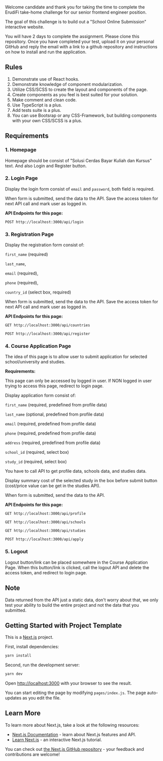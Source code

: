 Welcome candidate and thank you for taking the time to complete the ErudiFi take-home challenge for our senior frontend engineer position.

The goal of this challenge is to build out a "School Online Submission" interactive website.

You will have 2 days to complete the assignment. Please clone this repository. Once you have completed your test, upload it on your personal GitHub and reply the email with a link to a github repository and instructions on how to install and run the application.

## Rules

1. Demonstrate use of React hooks.
2. Demonstrate knowledge of component modularization.
3. Utilize CSS/SCSS to create the layout and components of the page.
4. Create components as you feel is best suited for your solution.
5. Make comment and clean code.
6. Use TypeScript is a plus.
7. Add tests suite is a plus.
8. You can use Bootsrap or any CSS-Framework, but building components with your own CSS/SCSS is a plus.

## Requirements

### 1. Homepage

Homepage should be consist of "Solusi Cerdas Bayar Kuliah dan Kursus" text. And also Login and Register button.


### 2. Login Page

Display the login form consist of `email` and `password`, both field is required.

When form is submitted, send the data to the API. 
Save the access token for next API call and mark user as logged in.

**API Endpoints for this page:**

`POST http://localhost:3000/api/login`

### 3. Registration Page

Display the registration form consist of:

`first_name` (required)

`last_name`,

`email` (required),

`phone` (required),

`country_id` (select box, required)


When form is submitted, send the data to the API.
Save the access token for next API call and mark user as logged in.

**API Endpoints for this page:**

```GET http://localhost:3000/api/countries```

```POST http://localhost:3000/api/register```


### 4. Course Application Page

The idea of this page is to allow user to submit application for selected school/university and studies.

**Requirements:**

This page can only be accessed by logged in user. If NON logged in user trying to access this page, redirect to login page.

Display application form consist of:

`first_name` (required, predefined from profile data)

`last_name` (optional, predefined from profile data)

`email` (required, predefined from profile data)

`phone` (required, predefined from profile data)

`address` (required, predefined from profile data)

`school_id` (required, select box)

`study_id` (required, select box)

You have to call API to get profile data, schools data, and studies data.

Display summary cost of the selected study in the box before submit button (cost/price value can be get in the studies API).

When form is submitted, send the data to the API.

**API Endpoints for this page:**

```GET http://localhost:3000/api/profile```

```GET http://localhost:3000/api/schools```

```GET http://localhost:3000/api/studies```

```POST http://localhost:3000/api/apply```

### 5. Logout

Logout button/link can be placed somewhere in the Course Application Page. When this button/link is clicked, call the logout API 
and delete the access token, and redirect to login page.


## Note

Data returned from the API just a static data, don't worry about that, we only test your ability to build the entire project and not the data that you submitted.


## Getting Started with Project Template

This is a [Next.js](https://nextjs.org/) project.

First, install dependencies:

```bash
yarn install
```


Second, run the development server:

```bash
yarn dev
```

Open [http://localhost:3000](http://localhost:3000) with your browser to see the result.

You can start editing the page by modifying `pages/index.js`. The page auto-updates as you edit the file.

## Learn More

To learn more about Next.js, take a look at the following resources:

- [Next.js Documentation](https://nextjs.org/docs) - learn about Next.js features and API.
- [Learn Next.js](https://nextjs.org/learn) - an interactive Next.js tutorial.

You can check out [the Next.js GitHub repository](https://github.com/vercel/next.js/) - your feedback and contributions are welcome!
